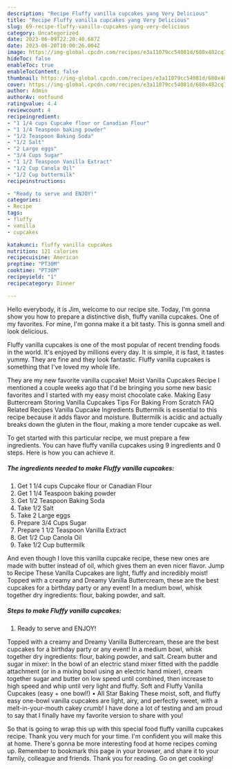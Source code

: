 ```yaml
---
description: "Recipe Fluffy vanilla cupcakes yang Very Delicious"
title: "Recipe Fluffy vanilla cupcakes yang Very Delicious"
slug: 69-recipe-fluffy-vanilla-cupcakes-yang-very-delicious
category: Uncategorized
date: 2023-06-09T22:20:40.687Z
date: 2023-06-20T10:00:26.004Z
image: https://img-global.cpcdn.com/recipes/e3a11079cc54081d/680x482cq70/fluffy-vanilla-cupcakes-recipe-main-photo.jpg
hideToc: false
enableToc: true
enableTocContent: false
thumbnail: https://img-global.cpcdn.com/recipes/e3a11079cc54081d/680x482cq70/fluffy-vanilla-cupcakes-recipe-main-photo.jpg
cover: https://img-global.cpcdn.com/recipes/e3a11079cc54081d/680x482cq70/fluffy-vanilla-cupcakes-recipe-main-photo.jpg
author: Admin
authorAv: notfound
ratingvalue: 4.4
reviewcount: 4
recipeingredient:
- "1 1/4 cups Cupcake flour or Canadian Flour"
- "1 1/4 Teaspoon baking powder"
- "1/2 Teaspoon Baking Soda"
- "1/2 Salt"
- "2 Large eggs"
- "3/4 Cups Sugar"
- "1 1/2 Teaspoon Vanilla Extract"
- "1/2 Cup Canola Oil"
- "1/2 Cup buttermilk"
recipeinstructions:

- "Ready to serve and ENJOY!"
categories:
- Recipe
tags:
- fluffy
- vanilla
- cupcakes

katakunci: fluffy vanilla cupcakes 
nutrition: 121 calories
recipecuisine: American
preptime: "PT30M"
cooktime: "PT36M"
recipeyield: "1"
recipecategory: Dinner

---
```



Hello everybody, it is Jim, welcome to our recipe site. Today, I'm gonna show you how to prepare a distinctive dish, fluffy vanilla cupcakes. One of my favorites. For mine, I'm gonna make it a bit tasty. This is gonna smell and look delicious.

Fluffy vanilla cupcakes is one of the most popular of recent trending foods in the world. It's enjoyed by millions every day. It is simple, it is fast, it tastes yummy. They are fine and they look fantastic. Fluffy vanilla cupcakes is something that I've loved my whole life.

They are my new favorite vanilla cupcake! Moist Vanilla Cupcakes Recipe I mentioned a couple weeks ago that I&#39;d be bringing you some new basic favorites and I started with my easy moist chocolate cake. Making Easy Buttercream Storing Vanilla Cupcakes Tips For Baking From Scratch FAQ Related Recipes Vanilla Cupcake Ingredients Buttermilk is essential to this recipe because it adds flavor and moisture. Buttermilk is acidic and actually breaks down the gluten in the flour, making a more tender cupcake as well.


To get started with this particular recipe, we must prepare a few ingredients. You can have fluffy vanilla cupcakes using 9 ingredients and 0 steps. Here is how you can achieve it.

<!--inarticleads1-->

##### The ingredients needed to make Fluffy vanilla cupcakes:

1. Get 1 1/4 cups Cupcake flour or Canadian Flour
1. Get 1 1/4 Teaspoon baking powder
1. Get 1/2 Teaspoon Baking Soda
1. Take 1/2 Salt
1. Take 2 Large eggs
1. Prepare 3/4 Cups Sugar
1. Prepare 1 1/2 Teaspoon Vanilla Extract
1. Get 1/2 Cup Canola Oil
1. Take 1/2 Cup buttermilk


And even though I love this vanilla cupcake recipe, these new ones are made with butter instead of oil, which gives them an even nicer flavor. Jump to Recipe These Vanilla Cupcakes are light, fluffy and incredibly moist! Topped with a creamy and Dreamy Vanilla Buttercream, these are the best cupcakes for a birthday party or any event! In a medium bowl, whisk together dry ingredients: flour, baking powder, and salt. 

<!--inarticleads2-->

##### Steps to make Fluffy vanilla cupcakes:


1. Ready to serve and ENJOY!

Topped with a creamy and Dreamy Vanilla Buttercream, these are the best cupcakes for a birthday party or any event! In a medium bowl, whisk together dry ingredients: flour, baking powder, and salt. Cream butter and sugar in mixer: In the bowl of an electric stand mixer fitted with the paddle attachment (or in a mixing bowl using an electric hand mixer), cream together sugar and butter on low speed until combined, then increase to high speed and whip until very light and fluffy. Soft and Fluffy Vanilla Cupcakes (easy + one bowl!) • All Star Baking These moist, soft, and fluffy easy one-bowl vanilla cupcakes are light, airy, and perfectly sweet, with a melt-in-your-mouth cakey crumb! I have done a lot of testing and am proud to say that I finally have my favorite version to share with you! 

So that is going to wrap this up with this special food fluffy vanilla cupcakes recipe. Thank you very much for your time. I'm confident you will make this at home. There's gonna be more interesting food at home recipes coming up. Remember to bookmark this page in your browser, and share it to your family, colleague and friends. Thank you for reading. Go on get cooking!
